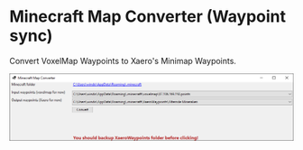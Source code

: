 # Minecraft Map Converter (Waypoint sync)

Convert VoxelMap Waypoints to Xaero's Minimap Waypoints.

![Minecraft Map Converter Screenshot](https://github.com/spech66/minecraft-map-converter/raw/main/screenshot01.PNG)
